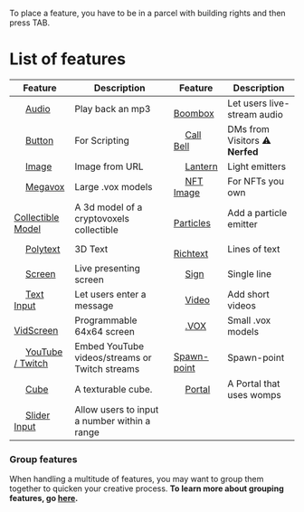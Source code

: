 To place a feature, you have to be in a parcel with building rights and then press TAB.
# List of features

| Feature | Description | Feature | Description |
| ------ | ------ | ------ | ------ |
|<img width='16' src='https://www.cryptovoxels.com/icons/audio.png' />  [Audio](/features/audio) | Play back an mp3 | <img width='16' src='https://www.cryptovoxels.com/icons/audio.png' /> [Boombox](/features/boombox) |Let users live-stream audio|
|<img width='16' src='https://www.cryptovoxels.com/icons/button.png' /> [Button](/features/button)| For Scripting | <img width='16' src='https://www.cryptovoxels.com/icons/call-bell.png' /> [Call Bell](/features/call-bell) |DMs from Visitors :warning: **Nerfed**|
|<img width='16' src='https://www.cryptovoxels.com/icons/image.png' />  [Image](/features/image)| Image from URL | <img width='16' src='https://www.cryptovoxels.com/icons/lantern.png' />  [Lantern](/features/lantern) | Light emitters |
|<img width='16' src='https://www.cryptovoxels.com/icons/megavox.png' /> [Megavox](/features/megavox)| Large .vox models | <img width='16' src='https://www.cryptovoxels.com/icons/nft-image.png'  /> [NFT Image](/features/nft-image) | For NFTs you own |
<img width='16' src='https://www.cryptovoxels.com/icons/collectible-model.png'  /> [Collectible Model](/features/collectible-model) | A 3d model of a cryptovoxels collectible |<img width='16' src='https://www.cryptovoxels.com/icons/particle.png'  /> [Particles](/features/particles)| Add a particle emitter |
|<img width='16' src='//www.cryptovoxels.com/icons/polytext.png' /> [Polytext](/features/polytext)| 3D Text | <img width='16' src='//www.cryptovoxels.com/icons/richtext.png' /> [Richtext](/features/richtext)| Lines of text |
|<img width='16' src='//www.cryptovoxels.com/icons/screen.png' /> [Screen](/features/screen)|Live presenting screen| <img width='16' src='//www.cryptovoxels.com/icons/sign.png' /> [Sign](/features/sign)|Single line|
|<img width='16' src='//www.cryptovoxels.com/icons/text-input.png' />  [Text Input](/features/text-input)|Let users enter a message |<img width='16' src='//www.cryptovoxels.com/icons/video.png' /> [Video](/features/video)|Add short videos|
|<img width='16' src='//www.cryptovoxels.com/icons/vid-screen.png' /> [VidScreen](/features/vid-screen)|Programmable 64x64 screen|<img width='16' src='//www.cryptovoxels.com/icons/vox-model.png' /> [.VOX](/features/vox-model)|Small .vox models|
|<img width='16' src='//www.cryptovoxels.com/icons/youtube.png' /> [YouTube / Twitch](/features/youtube)|Embed YouTube videos/streams or Twitch streams|<img width='16' src='//www.cryptovoxels.com/icons/spawn-point.png' /> [Spawn-point](/features/spawn-point)|Spawn-point|
<img width='16' src='https://www.cryptovoxels.com/icons/cube.png' /> [Cube](/features/cube) |A texturable cube. |<img width='16' src='https://www.cryptovoxels.com/icons/portal.png' /> [Portal](/features/portal) |A Portal that uses womps
<img width='16' src='https://www.cryptovoxels.com/icons/slider-input.png' /> [Slider Input](/features/slider-input) |Allow users to input a number within a range

### Group features
When handling a multitude of features, you may want to group them together to quicken your creative process.
**To learn more about grouping features, go [here](/docs/features/group).**